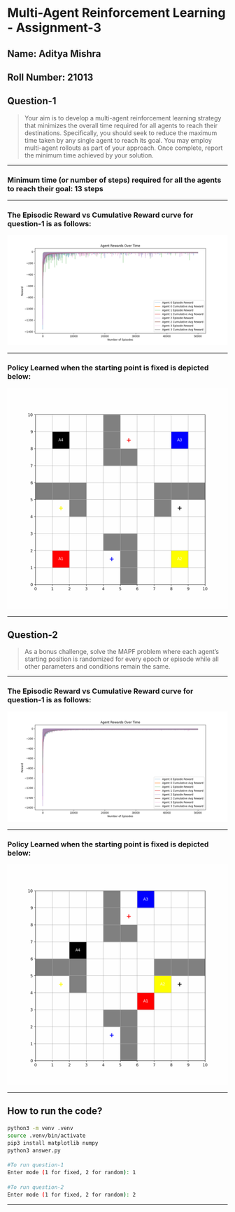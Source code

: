 # Multi-Agent Reinforcement Learning - Assignment-3
## Name: Aditya Mishra
## Roll Number: 21013

## Question-1
>Your aim is to develop a multi-agent reinforcement learning strategy that minimizes the overall time required for all agents to reach their destinations. Specifically, you should seek to reduce the maximum time taken by any single agent to reach its goal. You may employ multi-agent rollouts as part of your approach. Once complete, report the minimum time achieved by your solution.


---
### Minimum time (or number of steps) required for all the agents to reach their goal: 13 steps 
---   

### The Episodic Reward vs Cumulative Reward curve for question-1 is as follows:
![Episodic vs Cumulative Reward (Episodes 1-1000)](Question-1/rewards-q1.png)

--- 

### Policy Learned when the starting point is fixed is depicted below:
![](Question-1/path-q1.gif)

--- 

## Question-2
>As a bonus challenge, solve the MAPF problem where each agent’s starting position is randomized for every epoch or episode while all other parameters and conditions remain the same.

---

### The Episodic Reward vs Cumulative Reward curve for question-1 is as follows:
![Episodic vs Cumulative Reward (Episodes 1-1000)](Question-2/rewards-q2.png)

--- 

### Policy Learned when the starting point is fixed is depicted below:
![](Question-2/path-q2.gif)

--- 

## How to run the code?
```bash
python3 -m venv .venv
source .venv/bin/activate
pip3 install matplotlib numpy
python3 answer.py

#To run question-1
Enter mode (1 for fixed, 2 for random): 1

#To run question-2
Enter mode (1 for fixed, 2 for random): 2
```
---




